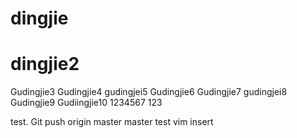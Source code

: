 # dingjie
# dingjie2
Gudingjie3
Gudingjie4
gudingjei5
Gudingjie6
Gudingjie7
gudingjei8
Gudingjie9
Gudiingjie10
1234567
123

test. Git push origin master master
test vim insert

